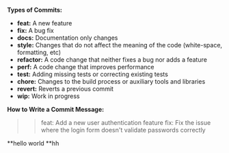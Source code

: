 **Types of Commits:**

* **feat:** A new feature
* **fix:** A bug fix
* **docs:** Documentation only changes
* **style:** Changes that do not affect the meaning of the code (white-space, formatting, etc)
* **refactor:** A code change that neither fixes a bug nor adds a feature
* **perf:** A code change that improves performance
* **test:** Adding missing tests or correcting existing tests
* **chore:** Changes to the build process or auxiliary tools and libraries
* **revert:** Reverts a previous commit
* **wip:** Work in progress

**How to Write a Commit Message:**

  >>feat: Add a new user authentication feature
  >>fix: Fix the issue where the login form doesn't validate passwords correctly

**hello world
**hh
